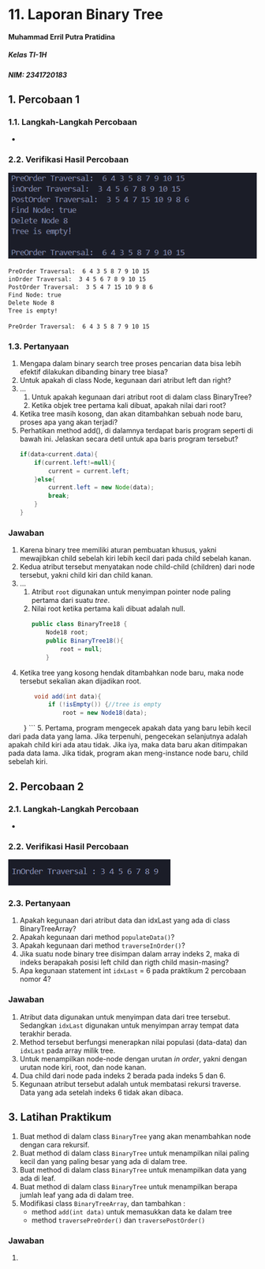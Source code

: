 # 11. Laporan Binary Tree

#### Muhammad Erril Putra Pratidina
##### Kelas TI-1H
##### NIM: 2341720183

## 1. Percobaan 1
### 1.1. Langkah-Langkah Percobaan
-
### 2.2. Verifikasi Hasil Percobaan

![](Pasted%20image%2020240527132918.png)
```
PreOrder Traversal:  6 4 3 5 8 7 9 10 15
inOrder Traversal:  3 4 5 6 7 8 9 10 15
PostOrder Traversal:  3 5 4 7 15 10 9 8 6
Find Node: true
Delete Node 8
Tree is empty!

PreOrder Traversal:  6 4 3 5 8 7 9 10 15
```
### 1.3. Pertanyaan
1. Mengapa dalam binary search tree proses pencarian data bisa lebih efektif dilakukan dibanding binary tree biasa?
2. Untuk apakah di class Node, kegunaan dari atribut left dan right?
3. ...
	1. Untuk apakah kegunaan dari atribut root di dalam class BinaryTree?
	2. Ketika objek tree pertama kali dibuat, apakah nilai dari root?
4. Ketika tree masih kosong, dan akan ditambahkan sebuah node baru, proses apa yang akan terjadi?
5. Perhatikan method add(), di dalamnya terdapat baris program seperti di bawah ini. Jelaskan secara detil untuk apa baris program tersebut?
	```java
	if(data<current.data){
		if(current.left!=null){
			current = current.left;
		}else{
			current.left = new Node(data);
			break;
		}
	}
	```

### Jawaban
1. Karena binary tree memiliki aturan pembuatan khusus, yakni mewajibkan child sebelah kiri lebih kecil dari pada child sebelah kanan.
2. Kedua atribut tersebut menyatakan node child-child (children) dari node tersebut, yakni child kiri dan child kanan.
3. ...
	1. Atribut `root` digunakan untuk menyimpan pointer node paling pertama dari suatu *tree*. 
	2. Nilai root ketika pertama kali dibuat adalah null. 
		```java
		public class BinaryTree18 {
			Node18 root;
			public BinaryTree18(){
				root = null;
			}
		```
4. Ketika tree yang kosong hendak ditambahkan node baru, maka node tersebut sekalian akan dijadikan root.
	```java
	    void add(int data){
	        if (!isEmpty()) {//tree is empty
	            root = new Node18(data);
        }
	```
5. Pertama, program mengecek apakah data yang baru lebih kecil dari pada data yang lama. Jika terpenuhi, pengecekan selanjutnya adalah apakah child kiri ada atau tidak. Jika iya, maka data baru akan ditimpakan pada data lama. Jika tidak, program akan meng-instance node baru, child sebelah kiri. 

## 2. Percobaan 2
### 2.1. Langkah-Langkah Percobaan
-

### 2.2. Verifikasi Hasil Percobaan
![](Pasted%20image%2020240527140239.png)

### 2.3. Pertanyaan
1. Apakah kegunaan dari atribut data dan idxLast yang ada di class BinaryTreeArray? 
2. Apakah kegunaan dari method `populateData()`? 
3. Apakah kegunaan dari method `traverseInOrder()`? 
4. Jika suatu node binary tree disimpan dalam array indeks 2, maka di indeks berapakah posisi left child dan rigth child masin-masing? 
5. Apa kegunaan statement int `idxLast` = 6 pada praktikum 2 percobaan nomor 4?

### Jawaban
1. Atribut data digunakan untuk menyimpan data dari tree tersebut. Sedangkan `idxLast` digunakan untuk menyimpan array tempat data terakhir berada.
2. Method tersebut berfungsi menerapkan nilai populasi (data-data) dan `idxLast` pada array milik tree.
3. Untuk menampilkan node-node dengan urutan *in order*, yakni dengan urutan node kiri, root, dan node kanan.
4. Dua child dari node pada indeks 2 berada pada indeks 5 dan 6.
5. Kegunaan atribut tersebut adalah untuk membatasi rekursi traverse. Data yang ada setelah indeks 6 tidak akan dibaca.

## 3. Latihan Praktikum
1. Buat method di dalam class `BinaryTree` yang akan menambahkan node dengan cara rekursif. 
2. Buat method di dalam class `BinaryTree` untuk menampilkan nilai paling kecil dan yang paling besar yang ada di dalam tree. 
3. Buat method di dalam class `BinaryTree` untuk menampilkan data yang ada di leaf. 
4. Buat method di dalam class `BinaryTree` untuk menampilkan berapa jumlah leaf yang ada di dalam tree. 
5. Modifikasi class `BinaryTreeArray`, dan tambahkan : 
	 - method `add(int data)` untuk memasukkan data ke dalam tree 
	 - method `traversePreOrder()` dan `traversePostOrder()
`
### Jawaban
1. 